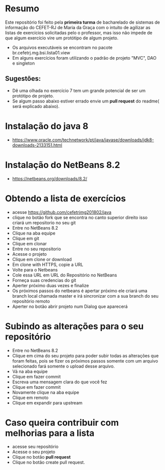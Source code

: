 # Resumo
  Este repositório foi feito pela __primeira turma__  de bacharelado de sistemas de informação do CEFET-RJ de Maria da Graça com o intuito de agilizar as listas de exercícios solicitadas pelo o professor, mas isso não impede de que algum exercício vire um protótipo de algum projeto.
- Os arquivos executáveis se encontram no pacote br.cefetrj.mg.bsi.lista01.view 
- Em alguns exercícios foram utilizando o padrão de projeto "MVC", DAO e singleton
## __Sugestões:__
- Dê uma olhada no exercício 7 tem um grande potencial de ser um protótipo de projeto. 
- Se algum passo abaixo estiver errado envie um __pull request__ do readme( será explicado abaixo). 

# Instalação do java 8
- https://www.oracle.com/technetwork/pt/java/javase/downloads/jdk8-downloads-2133151.html
# Instalação do NetBeans 8.2
- https://netbeans.org/downloads/8.2/
# Obtendo a lista de exercícios
- acesse https://github.com/cefetrjmg201802/java
- clique no botão fork que se encontra no canto superior direito isso criará um repositorio no seu git
- Entre no NetBeans 8.2
- Clique na aba equipe
- Clique em git
- Clique em clonar
- Entre no seu repositorio
- Acesse o projeto
- Clique em clone or download
- Em clone with HTTPS, copie a URL 
- Volte para o Netbeans
- Cole essa URL em URL do Repositório no NetBeans
- Forneça suas credencias do git
- Aperter próximo duas vezes e finalize
- Os próximos passos do netbeans é apertar próximo ele criará uma branch local chamada master e irá sincronizar com a sua branch do seu repositório remoto
- Aperter no botão abrir projeto num Dialog que aparecerá

# Subindo as alterações para o seu repositório
- Entre no NetBeans 8.2
- Clique em cima do seu projeto para poder subir todas as alterações que foram feitas, pois se fizer os próximos passos somente com um arquivo selecionado fará somente o upload desse arquivo.
- Vá na aba equipe
- Clique em fazer commit
- Escreva uma mensagem clara do que você fez
- Clique em fazer commit
- Novamente clique na aba equipe
- Clique em remoto
- Clique em expandir para upstream
# Caso queira contribuir com melhorias para a lista
- acesse seu repositório
- Acesse o seu projeto
- Clique no botão __pull request__
- Clique no botão create pull request.






